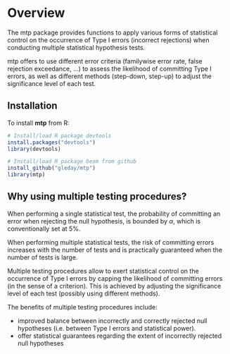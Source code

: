 # Overview
The mtp package provides functions to apply
various forms of statistical control on the
occurrence of Type I errors (incorrect rejections)
when conducting multiple statistical hypothesis tests.

mtp offers to use different error criteria
(familywise error rate, false rejection exceedance, ...)
to assess the likelihood of committing Type I errors,
as well as different methods (step-down, step-up)
to adjust the significance level of each test.

## Installation

To install **mtp** from R:

```R
# Install/load R package devtools
install.packages("devtools")
library(devtools)

# Install/load R package beam from github
install_github("gleday/mtp")
library(mtp)
```

## Why using multiple testing procedures?
When performing a single statistical test,
the probability of committing an error when rejecting
the null hypothesis, is bounded by $\alpha$,
which is conventionally set at 5\%.

When performing multiple statistical tests,
the risk of committing errors increases with
the number of tests and is practically guaranteed
when the number of tests is large.

Multiple testing procedures allow to exert
statistical control on the occurrence of
Type I errors by capping the likelihood of
committing errors (in the sense of a criterion).
This is achieved by adjusting the significance
level of each test (possibly using different methods).

The benefits of multiple testing procedures include:
- improved balance between incorrectly and
correctly rejected null hypotheses (i.e. between
Type I errors and statistical power).
- offer statistical guarantees regarding the extent of
incorrectly rejected null hypotheses
